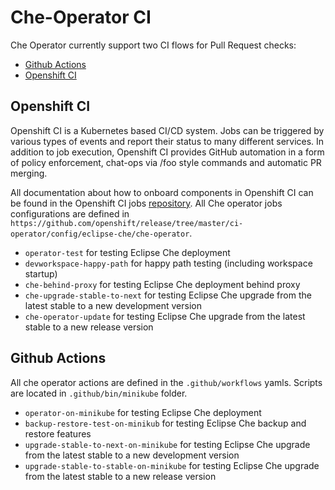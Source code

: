 # Che-Operator CI
Che Operator currently support two CI flows for Pull Request checks:
  - [Github Actions](https://github.com/eclipse-che/che-operator/actions)
  - [Openshift CI](https://prow.ci.openshift.org/?job=*che*operator*)

## Openshift CI

Openshift CI is a Kubernetes based CI/CD system. Jobs can be triggered by various types of events and report their status to many different services. In addition to job execution, Openshift CI provides GitHub automation in a form of policy enforcement, chat-ops via /foo style commands and automatic PR merging.

All documentation about how to onboard components in Openshift CI can be found in the Openshift CI jobs [repository](https://github.com/openshift/release). All Che operator jobs configurations are defined in `https://github.com/openshift/release/tree/master/ci-operator/config/eclipse-che/che-operator`.

- `operator-test` for testing Eclipse Che deployment
- `devworkspace-happy-path` for happy path testing (including workspace startup)
- `che-behind-proxy` for testing Eclipse Che deployment behind proxy
- `che-upgrade-stable-to-next` for testing Eclipse Che upgrade from the latest stable  to a new development version
- `che-operator-update` for testing Eclipse Che upgrade from the latest stable to a new release version

## Github Actions

All che operator actions are defined in the `.github/workflows` yamls. Scripts are located in `.github/bin/minikube` folder.

- `operator-on-minikube` for testing Eclipse Che deployment
- `backup-restore-test-on-minikub` for testing Eclipse Che backup and restore features
- `upgrade-stable-to-next-on-minikube` for testing Eclipse Che upgrade from the latest stable to a new development version
- `upgrade-stable-to-stable-on-minikube` for testing Eclipse Che upgrade from the latest stable to a new release version
